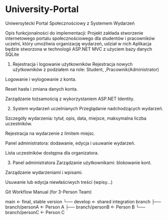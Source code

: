 # University-Portal

Uniwersytecki Portal Społecznościowy z Systemem Wydarzeń 

Opis funkcjonalności do implementacji:
Projekt zakłada stworzenie internetowego portalu społecznościowego dla studentów i pracowników uczelni, który umożliwia organizację wydarzeń, udział w nich  Aplikacja będzie stworzona w technologii ASP.NET MVC z użyciem bazy danych SQLite

 1. Rejestracja i logowanie użytkowników
Rejestracja nowych użytkowników z podziałem na role: Student, ,Pracownik(Administrator)

Logowanie i wylogowanie z konta.

Reset hasła i zmiana danych konta.

Zarządzanie tożsamością z wykorzystaniem ASP.NET Identity.

2. System wydarzeń uczelnianych
Przeglądanie nadchodzących wydarzeń.

Szczegóły wydarzenia: tytuł, opis, data, miejsce, maksymalna liczba uczestników.

Rejestracja na wydarzenie z limitem miejsc.

Panel administratora: dodawanie, edycja i usuwanie wydarzeń.

Lista uczestników dostępna dla organizatora.

 3. Panel administratora
Zarządzanie użytkownikami:  blokowanie kont.

Zarządzanie wydarzeniami i wpisami.

Usuwanie lub edycja niewłaściwych treści (wpisy...)

Git Workflow Manual (for 3-Person Team)

main      ← final, stable version
└── develop      ← shared integration branch
    ├── branch/personA    ← Person A
    ├── branch/personB  ← Person B
    └── branch/personC   ← Person C

